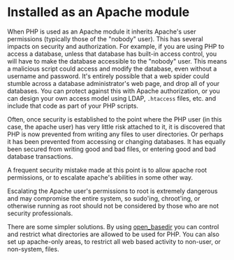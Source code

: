 Installed as an Apache module
=============================

When PHP is used as an Apache module it inherits Apache's user
permissions (typically those of the "nobody" user). This has several
impacts on security and authorization. For example, if you are using PHP
to access a database, unless that database has built-in access control,
you will have to make the database accessible to the "nobody" user. This
means a malicious script could access and modify the database, even
without a username and password. It's entirely possible that a web
spider could stumble across a database administrator's web page, and
drop all of your databases. You can protect against this with Apache
authorization, or you can design your own access model using LDAP,
`.htaccess` files, etc. and include that code as part of your PHP
scripts.

Often, once security is established to the point where the PHP user (in
this case, the apache user) has very little risk attached to it, it is
discovered that PHP is now prevented from writing any files to user
directories. Or perhaps it has been prevented from accessing or changing
databases. It has equally been secured from writing good and bad files,
or entering good and bad database transactions.

A frequent security mistake made at this point is to allow apache root
permissions, or to escalate apache's abilities in some other way.

Escalating the Apache user's permissions to root is extremely dangerous
and may compromise the entire system, so sudo'ing, chroot'ing, or
otherwise running as root should not be considered by those who are not
security professionals.

There are some simpler solutions. By using
<a href="/ini/core.html#ini.open-basedir" class="link">open_basedir</a>
you can control and restrict what directories are allowed to be used for
PHP. You can also set up apache-only areas, to restrict all web based
activity to non-user, or non-system, files.
